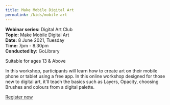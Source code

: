 ```yaml
---
title: Make Mobile Digital Art
permalink: /kids/mobile-art
---
```



**Webinar series:** Digital Art Club </br>
**Topic:** Make Mobile Digital Art</br> 
**Date:** 8 June 2021, Tuesday</br>
**Time:** 7pm - 8.30pm </br>
**Conducted by:** GoLibrary

Suitable for ages 13 & Above

In this workshop, participants will learn how to create art on their mobile phone or tablet using a free app. In this online workshop designed for those new to digital art, it'll teach the basics such as Layers, Opacity, choosing Brushes and colours from a digital palette. 

[Register now](https://www.eventbrite.sg/e/make-mobile-digital-art-digital-art-club-registration-148555077235?aff=ebdsoporgprofile)